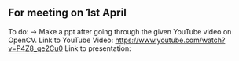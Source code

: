 ## For meeting on 1st April
To do:
-> Make a ppt after going through the given YouTube video on OpenCV.
    Link to YouTube Video: https://www.youtube.com/watch?v=P4Z8_qe2Cu0
    Link to presentation:
